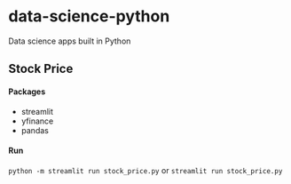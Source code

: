 # data-science-python
Data science apps built in Python

## Stock Price

#### Packages
- streamlit
- yfinance
- pandas

#### Run

``python -m streamlit run stock_price.py`` or ``streamlit run stock_price.py``